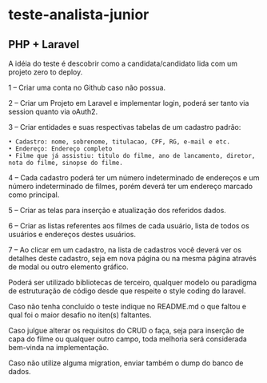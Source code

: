 # teste-analista-junior

## PHP + Laravel

A idéia do teste é descobrir como a candidata/candidato lida com um projeto zero to deploy.

1 – Criar uma conta no Github caso não possua.

2 – Criar um Projeto em Laravel e implementar login, poderá ser tanto via session quanto via oAuth2.

3 – Criar entidades e suas respectivas tabelas de um cadastro padrão:

    • Cadastro: nome, sobrenome, titulacao, CPF, RG, e-mail e etc.
    • Endereço: Endereço completo
    • Filme que já assistiu: titulo do filme, ano de lancamento, diretor, nota do filme, sinopse do filme.

4 – Cada cadastro poderá ter um número indeterminado de endereços e um número indeterminado de filmes, porém deverá ter um endereço marcado como principal.

5 – Criar as telas para inserção e atualização dos referidos dados.

6 – Criar as listas referentes aos filmes de cada usuário, lista de todos os usuários e endereços destes usuários.

7 – Ao clicar em um cadastro, na lista de cadastros você deverá ver os detalhes deste cadastro, seja em nova página ou na mesma página através de modal ou outro elemento gráfico.
	 

Poderá ser utilizado bibliotecas de terceiro, qualquer modelo ou paradigma de estruturação de código desde que respeite o style coding do laravel.

Caso não tenha concluído o teste indique no README.md o que faltou e qual foi o maior desafio no iten(s) faltantes.

Caso julgue alterar os requisitos do CRUD o faça, seja para inserção de capa do filme ou qualquer outro campo, toda melhoria será considerada bem-vinda na implementação.

Caso não utilize alguma migration, enviar também o dump do banco de dados.

